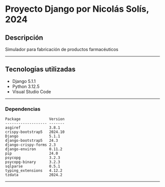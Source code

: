 # Proyecto Django por Nicolás Solís, 2024

## Descripción
Simulador para fabricación de productos farmacéuticos

---
## Tecnologías utilizadas
- Django 5.1.1
- Python 3.12.5
- Visual Studio Code

---
### Dependencias
    Package             Version
    ------------------- -------
    asgiref             3.8.1
    crispy-bootstrap5   2024.10
    Django              5.1.1
    django-bootstrap5   24.3
    django-crispy-forms 2.3
    django-environ      0.11.2
    pip                 24.0
    psycopg             3.2.3
    psycopg-binary      3.2.3
    sqlparse            0.5.1
    typing_extensions   4.12.2
    tzdata              2024.2
---